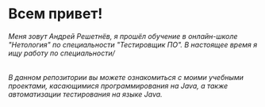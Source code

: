 # Всем привет!

###### Меня зовут Андрей Решетнёв, я прошёл обучение в онлайн-школе "Нетология" по специальности "Тестировщик ПО". В настоящее время я ищу работу по специальности/ 

###### В данном репозитории вы можете ознакомиться с моими учебными проектами, касающимися программирования на Java, а также автоматизации тестирования на языке Java.
